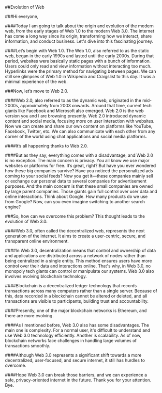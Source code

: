##Evolution of Web

###Hi everyone,

####Today I am going to talk about the origin and evolution of the modern web, from the early stages of Web 1.0 to the modern Web 3.0. The internet has come a long way since its origin, transforming how we interact, share information, and conduct business. Let's dive into this fascinating journey.

####Let’s begin with Web 1.0. The Web 1.0, also referred to as the static web, began in the early 1990s and lasted until the early 2000s. During that period, websites were basically static pages with a bunch of information. Users could only read and view information without interacting too much. Hyperlinks were the primary method for navigating between pages. We can still see glimpses of Web 1.0 in Wikipedia and Craigslist to this day. It was a minimal experience of the web.

###Now, let’s move to Web 2.0.

####Web 2.0, also referred to as the dynamic web, originated in the mid-2000s, approximately from 2003 onwards. Around that time, current tech giants like Facebook and Microsoft also emerged. Web 2.0 is the web version you and I are browsing presently. Web 2.0 introduced dynamic content and social media, focusing more on user interaction with websites. Now we can create and share our own content on platforms like YouTube, Facebook, Twitter, etc. We can also communicate with each other from any corner of the world using chat applications and social media platforms.

####It’s all happening thanks to Web 2.0.

####But as they say, everything comes with a disadvantage, and Web 2.0 is no exception. The main concern is privacy. You all know we use major websites or platforms for free. It’s great, right? But have you ever wondered how these big companies survive? Have you noticed the personalized ads coming to your social feeds? Now you get it—these companies mainly sell or exchange our personal data to several companies for advertisement purposes. And the main concern is that these small companies are owned by large parent companies. Those giants gain full control over user data and online interactions. Think about Google. How many products do we use from Google? Now, can you even imagine switching to another search engine?

###So, how can we overcome this problem? This thought leads to the evolution of Web 3.0.

####Web 3.0, often called the decentralized web, represents the next generation of the internet. It aims to create a user-centric, secure, and transparent online environment.

####In Web 3.0, decentralization means that control and ownership of data and applications are distributed across a network of nodes rather than being centralized in a single entity. This method ensures users have more control over their data and interactions online. That's why, in Web 3.0, no monopoly tech giants can control or manipulate our systems. Web 3.0 also involves evolving blockchain technology.

####Blockchain is a decentralized ledger technology that records transactions across many computers rather than a single server. Because of this, data recorded in a blockchain cannot be altered or deleted, and all transactions are visible to participants, building trust and accountability.

####Presently, one of the major blockchain networks is Ethereum, and there are more evolving.

####As I mentioned before, Web 3.0 also has some disadvantages. The main one is complexity. For a normal user, it's difficult to understand and use Web 3.0 technology efficiently. Another is scalability. As of now, blockchain networks face challenges in handling large volumes of transactions smoothly.

####Although Web 3.0 represents a significant shift towards a more decentralized, user-focused, and secure internet, it still has hurdles to overcome.

####Hope Web 3.0 can break those barriers, and we can experience a safe, privacy-oriented internet in the future. Thank you for your attention. Bye.